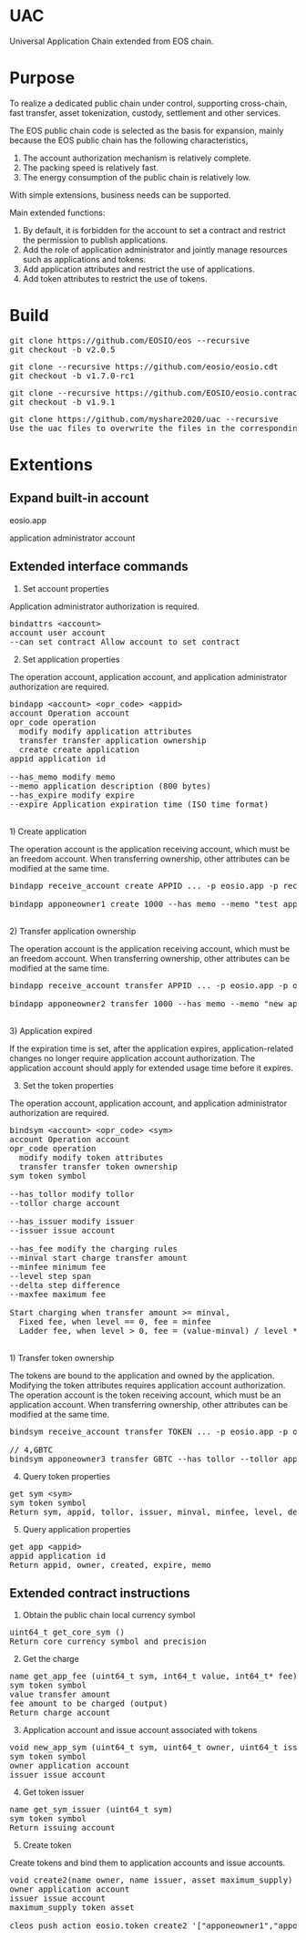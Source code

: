 <h1>UAC</h1>
Universal Application Chain extended from EOS chain.

<h1>Purpose</h1>

To realize a dedicated public chain under control, supporting cross-chain, fast transfer, asset tokenization, custody, settlement and other services.

The EOS public chain code is selected as the basis for expansion, mainly because the EOS public chain has the following characteristics,
1. The account authorization mechanism is relatively complete.
2. The packing speed is relatively fast.
3. The energy consumption of the public chain is relatively low.

With simple extensions, business needs can be supported.

Main extended functions:
1. By default, it is forbidden for the account to set a contract and restrict the permission to publish applications.
2. Add the role of application administrator and jointly manage resources such as applications and tokens.
3. Add application attributes and restrict the use of applications.
4. Add token attributes to restrict the use of tokens.

<h1>Build</h1>

<pre>
git clone https://github.com/EOSIO/eos --recursive
git checkout -b v2.0.5
</pre>

<pre>
git clone --recursive https://github.com/eosio/eosio.cdt
git checkout -b v1.7.0-rc1
</pre>

<pre>
git clone --recursive https://github.com/EOSIO/eosio.contracts.git
git checkout -b v1.9.1
</pre>

<pre>
git clone https://github.com/myshare2020/uac --recursive
Use the uac files to overwrite the files in the corresponding directories.
</pre>

<h1>Extentions</h1>

<h2>Expand built-in account</h2>

eosio.app

application administrator account

<h2>Extended interface commands</h2>

1. Set account properties

Application administrator authorization is required.
<pre>
bindattrs &lt;account&gt;
account user account
--can_set_contract Allow account to set contract
</pre>

2. Set application properties

The operation account, application account, and application administrator authorization are required.
<pre>
bindapp &lt;account&gt; &lt;opr_code&gt; &lt;appid&gt;
account Operation account
opr_code operation
  modify modify application attributes
  transfer transfer application ownership
  create create application
appid application id

--has_memo modify memo
--memo application description (800 bytes)
--has_expire modify expire
--expire Application expiration time (ISO time format)
</pre>
<br/>
1) Create application

The operation account is the application receiving account, which must be an freedom account. When transferring ownership, other attributes can be modified at the same time.
<pre>
bindapp receive_account create APPID ... -p eosio.app -p receive_account
  
bindapp apponeowner1 create 1000 --has_memo --memo "test application" --has_expire --expire "2030-01-01T00:00:00" -p eosio.app -p apponeowner1
</pre>
<br/>
2) Transfer application ownership

The operation account is the application receiving account, which must be an freedom account. When transferring ownership, other attributes can be modified at the same time.
<pre>
bindapp receive_account transfer APPID ... -p eosio.app -p old_owner_account -p receive_account

bindapp apponeowner2 transfer 1000 --has_memo --memo "new application" --has_expire --expire "2020-01-01T00:00:00" -p eosio.app -p apponeowner1 -p apponeowner2
</pre>
<br/>
3) Application expired

If the expiration time is set, after the application expires, application-related changes no longer require application account authorization. The application account should apply for extended usage time before it expires.

3. Set the token properties

The operation account, application account, and application administrator authorization are required.
<pre>
bindsym &lt;account&gt; &lt;opr_code&gt; &lt;sym&gt;
account Operation account
opr_code operation
  modify modify token attributes
  transfer transfer token ownership
sym token symbol

--has_tollor modify tollor
--tollor charge account

--has_issuer modify issuer
--issuer issue account

--has_fee modify the charging rules
--minval start charge transfer amount
--minfee minimum fee
--level step span
--delta step difference
--maxfee maximum fee

Start charging when transfer amount >= minval,
  Fixed fee, when level == 0, fee = minfee
  Ladder fee, when level > 0, fee = (value-minval) / level * delta + minfee, fee <= maxfee
</pre>
<br/>
1) Transfer token ownership

The tokens are bound to the application and owned by the application. Modifying the token attributes requires application account authorization. The operation account is the token receiving account, which must be an application account. When transferring ownership, other attributes can be modified at the same time.
<pre>
bindsym receive_account transfer TOKEN ... -p eosio.app -p old_app_account -p receive_account

// 4,GBTC
bindsym apponeowner3 transfer GBTC --has_tollor --tollor apponetollr3 --has_issuer --issuer apponeissue3 --has_fee --minval 1000000 --minfee 10 -p eosio.app -p apponeowner2 -p apponeowner3
</pre>

4. Query token properties
<pre>
get sym &lt;sym&gt;
sym token symbol
Return sym, appid, tollor, issuer, minval, minfee, level, delta, maxfee
</pre>

5. Query application properties
<pre>
get app &lt;appid&gt;
appid application id
Return appid, owner, created, expire, memo
</pre>

<h2>Extended contract instructions</h2>

1. Obtain the public chain local currency symbol
<pre>
uint64_t get_core_sym ()
Return core currency symbol and precision
</pre>

2. Get the charge
<pre>
name get_app_fee (uint64_t sym, int64_t value, int64_t* fee)
sym token symbol
value transfer amount
fee amount to be charged (output)
Return charge account
</pre>

3. Application account and issue account associated with tokens
<pre>
void new_app_sym (uint64_t sym, uint64_t owner, uint64_t issuer)
sym token symbol
owner application account
issuer issue account
</pre>

4. Get token issuer
<pre>
name get_sym_issuer (uint64_t sym)
sym token symbol
Return issuing account
</pre>

5. Create token

Create tokens and bind them to application accounts and issue accounts.
<pre>
void create2(name owner, name issuer, asset maximum_supply)
owner application account
issuer issue account
maximum_supply token asset

cleos push action eosio.token create2 '["apponeowner1","apponeissue1","10000000000.0000 GBTC"]' -p eosio.app -p apponeowner1
</pre>

